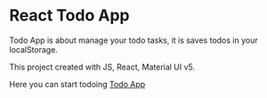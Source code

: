 # React Todo App

Todo App is about manage your todo tasks, it is saves todos in your localStorage.

This project created with JS, React, Material UI v5. 

Here you can start todoing [Todo App](https://react-todo-app-lake-iota-51.vercel.app)


